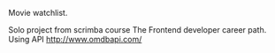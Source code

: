 Movie watchlist.

Solo project from  scrimba course The Frontend developer career path.
Using API http://www.omdbapi.com/

